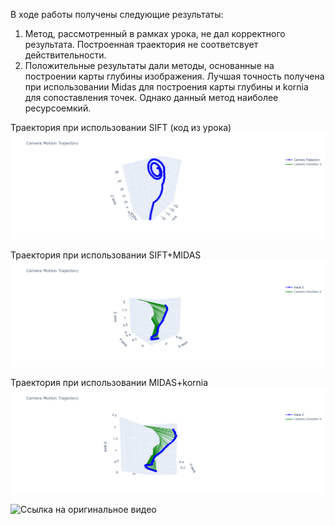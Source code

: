 В ходе работы получены следующие результаты:
1. Метод, рассмотренный в рамках урока, не дал корректного результата. Построенная траектория не соответсвует действительности.
2. Положительные результаты дали методы, основанные на построении карты глубины изображения. Лучшая точность получена при использовании Midas для построения карты глубины и kornia для сопоставления точек. Однако данный метод наиболее ресурсоемкий. 

Траектория при использовании SIFT (код из урока)
![SIFT](image.png)

Траектория при использовании SIFT+MIDAS 
![SIFT+MIDAS](image-1.png)

Траектория при использовании MIDAS+kornia 
![MIDAS+KORNIA](image-2.png)

![Ссылка на оригинальное видео]([image-2.png](https://drive.google.com/file/d/1clIgyBMa-jIDo3of92evlZPPGfdJ1GIm/view?usp=sharing))
